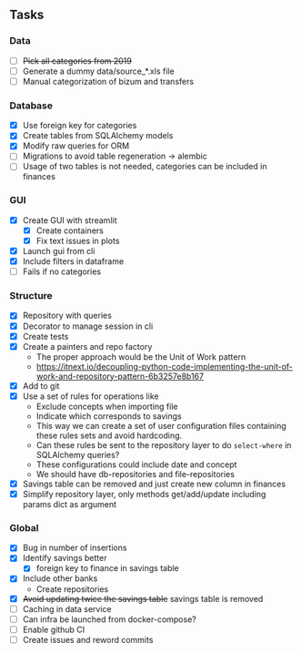 ## Tasks
### Data
- [ ] ~~Pick all categories from 2019~~
- [ ] Generate a dummy data/source_*.xls file
- [ ] Manual categorization of bizum and transfers
### Database
- [x] Use foreign key for categories
- [x] Create tables from SQLAlchemy models
- [x] Modify raw queries for ORM
- [ ] Migrations to avoid table regeneration -> alembic
- [ ] Usage of two tables is not needed, categories can be included in finances
### GUI
- [x] Create GUI with streamlit
  - [x] Create containers
  - [x] Fix text issues in plots
- [x] Launch gui from cli
- [x] Include filters in dataframe
- [ ] Fails if no categories
### Structure
- [x] Repository with queries
- [x] Decorator to manage session in cli
- [x] Create tests
- [x] Create a painters and repo factory
  - The proper approach would be the Unit of Work pattern
  - https://itnext.io/decoupling-python-code-implementing-the-unit-of-work-and-repository-pattern-6b3257e8b167
- [x] Add to git
- [x] Use a set of rules for operations like
  - Exclude concepts when importing file
  - Indicate which corresponds to savings
  - This way we can create a set of user configuration files containing these rules sets and avoid hardcoding.
  - Can these rules be sent to the repository layer to do `select-where` in SQLAlchemy queries?
  - These configurations could include date and concept
  - We should have db-repositories and file-repositories
- [x] Savings table can be removed and just create new column in finances
- [x] Simplify repository layer, only methods get/add/update including params dict as argument
### Global
- [x] Bug in number of insertions
- [x] Identify savings better
  - [x] foreign key to finance in savings table
- [x] Include other banks 
  - Create repositories
- [x] ~~Avoid updating twice the savings table~~ savings table is removed
- [ ] Caching in data service
- [ ] Can infra be launched from docker-compose?
- [ ] Enable github CI
- [ ] Create issues and reword commits
